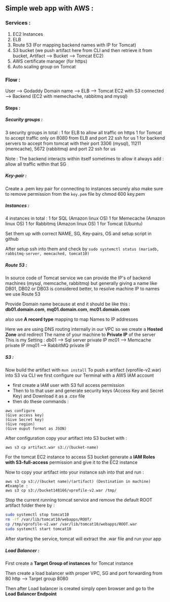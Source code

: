 ## Simple web app with AWS :
### Services :
1. EC2 Instances
2. ELB
3. Route 53 (For mapping backend names with IP for Tomcat)
4. S3 bucket (we push artifact here from CLI and then retrieve it from bucket, Artifact --> Bucket --> Tomcat EC2)
5. AWS certificate manager (for https)
6. Auto scaling group on Tomcat 

### Flow :

User --> Godaddy Domain name --> ELB --> Tomcat EC2 with S3 connected --> Backend (EC2 with memechache, rabbitmq and mysql)

#### Steps :
##### Security groups :
3 security groups in total :
1 for ELB to allow all traffic on https 
1 for Tomcat to accept traffic only on 8080 from ELB and port 22 ssh for us
1 for backend servers to accept from tomcat with their port 3306 (mysql), 11211 (memcache), 5672 (rabbitmq) and port 22 ssh for us

Note : The backend interacts within itself sometimes to allow it always add :
allow all traffic within that SG 

##### Key-pair :
Create a .pem key pair for connecting to instances securely also make sure to remove permission from the `key.pem` file by chmod 600 key.pem

##### Instances :
4 instances in total :
1 for SQL (Amazon linux OS)
1 for Memecache (Amazon linux OS)
1 for Rabbitmq (Amazon linux OS)
1 for Tomcat (Ubuntu)

Set them up with correct NAME, SG, Key-pairs, OS and setup script in github

After setup ssh into them and check by `sudo systemctl status (mariadb, rabbitmq-server, memcached, tomcat10)`


##### Route 53 :
In source code of Tomcat service we can provide the IP's of backend machines (mysql, memcache, rabbitmq) but generally giving a name like DB01, DB02 or DB03 is considered better, to resolve machine IP to names we use Route 53 

Provide Domain name because at end it should be like this : __db01.domain.com__, __mq01.domain.com__, __mc01.domain.com__ 

also use __A record type__ mapping to map Names to IP addresses

Here we are using DNS routing internally in our VPC so we create a __Hosted Zone__ and redirect The name of your machine to __Private IP__ of the server
This is my Setting :
db01 --> Sql server private IP
mc01 --> Memcache private IP
rmq01 --> RabbitMQ private IP


##### S3 :
Now build the artifact with `mvn install` 
To push a artifact (vprofile-v2.war) into S3 via CLI we first configure our Terminal with a AWS IAM account

- first create a IAM user with S3 full access permission
- Then to to that user and generate security keys (Access Key and Secret Key) and Download it as a .csv file
- then do these commands :
```shell
aws configure
(Give access key)
(Give Secret key)
(Give region)
(Give ouput format as JSON)
```
After configuration copy your artifact into S3 bucket
with :
```shell
aws s3 cp artifact.war s3://(bucket-name)
```


For the tomcat EC2 instance to access S3 bucket generate a __IAM Roles with S3-full-access__ permission and give it to the EC2 instance

Now to copy your artifact into your instance ssh into that and run :
```shell
aws s3 cp s3://(bucket name)/(artifact) (Destination in machine)
#Example :
aws s3 cp s3://bucket148166/vprofile-v2.war /tmp/
```

Stop the current running tomcat service and remove the default ROOT artifact folder there by :
```bash
sudo systemctl stop tomcat10
rm -rf /var/lib/tomcat10/webapps/ROOT/
cp /tmp/vprofile-v2.war /var/lib/tomcat10/webapps/ROOT.war
sudo systemctl start tomcat10
```
After starting the service, tomcat will extract the .war file and run your app

##### Load Balancer :
First create a __Target Group of instances__ for Tomcat instance

Then create a load balancer with proper VPC, SG and port forwarding from 80 http --> Target group 8080

Then after Load balancer is created simply open browser and go to the __Load Balancer Endpoint__ 






